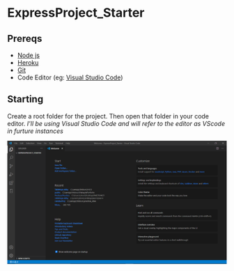 # ExpressProject_Starter

## Prereqs
- [Node js](https://nodejs.org/en/)
- [Heroku](https://devcenter.heroku.com/articles/heroku-cli)
- [Git](https://git-scm.com/downloads)
- Code Editor (eg: [Visual Studio Code](https://code.visualstudio.com/))

## Starting 
Create a root folder for the project. Then open that folder in your code editor.
*I'll be using Visual Studio Code and will refer to the editor as VScode in furture instances*

![Open Project](images/Open_Project.png)
